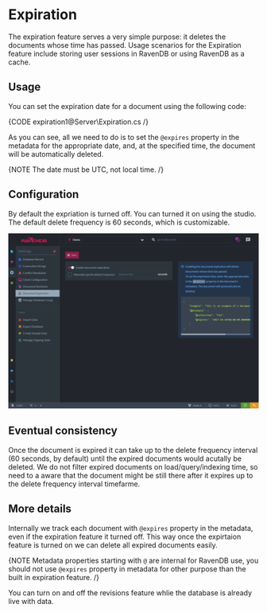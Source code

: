 ﻿# Expiration

The expiration feature serves a very simple purpose: it deletes the documents whose time has passed. 
Usage scenarios for the Expiration feature include storing user sessions in RavenDB or using RavenDB as a cache.

## Usage
You can set the expiration date for a document using the following code:

{CODE expiration1@Server\Expiration.cs /}

As you can see, all we need to do is to set the `@expires` property in the metadata for the appropriate date, and, at the specified time, the document will be automatically deleted.

{NOTE The date must be UTC, not local time. /}

## Configuration
By default the expriation is turned off. You can turned it on using the studio. 
The default delete frequency is 60 seconds, which is customizable.

![Configuring expiration feature on the server](images/expiration.png)

## Eventual consistency
Once the document is expired it can take up to the delete frequency interval (60 seconds, by default) until the expired documents would acutally be deleted. 
We do not filter expired documents on load/query/indexing time, so need to a aware that the document might be still there after it expires up to the delete frequency interval timefarme.

## More details
Internally we track each document with `@expires` property in the metadata, even if the expiration feature it turned off. 
This way once the expirtaion feature is turned on we can delete all expired documents easily.

{NOTE Metadata properties starting with `@` are internal for RavenDB use, you should not use `@expires` property in metadata for other purpose than the built in expiration feature. /}

You can turn on and off the revisions feature whlie the database is already live with data.
